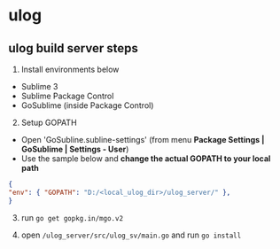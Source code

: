 # ulog

## ulog build server steps

1. Install environments below
  - Sublime 3
  - Sublime Package Control
  - GoSublime (inside Package Control)

2. Setup GOPATH
  - Open 'GoSubline.subline-settings' (from menu __Package Settings | GoSublime | Settings - User__) 
  - Use the sample below and __change the actual GOPATH to your local path__ 
  
``` json
{
"env": { "GOPATH": "D:/<local_ulog_dir>/ulog_server/" },    
}
```

3. run `go get gopkg.in/mgo.v2`

4. open `/ulog_server/src/ulog_sv/main.go` and run `go install`
